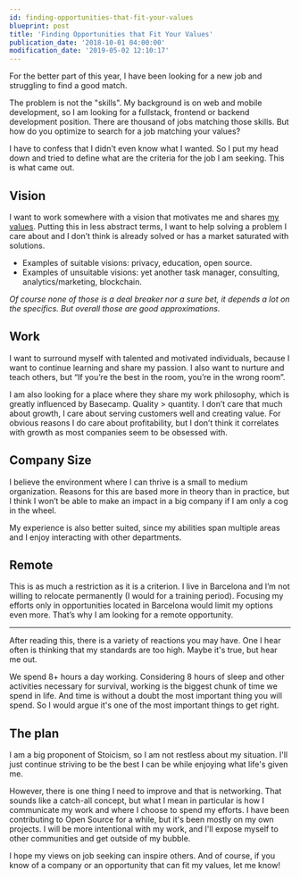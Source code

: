 ```yaml
---
id: finding-opportunities-that-fit-your-values
blueprint: post
title: 'Finding Opportunities that Fit Your Values'
publication_date: '2018-10-01 04:00:00'
modification_date: '2019-05-02 12:10:17'
---
```


For the better part of this year, I have been looking for a new job and struggling to find a good match.

The problem is not the "skills". My background is on web and mobile development, so I am looking for a fullstack, frontend or backend development position. There are thousand of jobs matching those skills. But how do you optimize to search for a job matching your values?

I have to confess that I didn't even know what I wanted. So I put my head down and tried to define what are the criteria for the job I am seeking. This is what came out.

## Vision

I want to work somewhere with a vision that motivates me and shares [my values](https://noeldemartin.com/#values). Putting this in less abstract terms, I want to help solving a problem I care about and I don’t think is already solved or has a market saturated with solutions.

- Examples of suitable visions: privacy, education, open source.
- Examples of unsuitable visions: yet another task manager, consulting, analytics/marketing, blockchain.

_Of course none of those is a deal breaker nor a sure bet, it depends a lot on the specifics. But overall those are good approximations._

## Work

I want to surround myself with talented and motivated individuals, because I want to continue learning and share my passion. I also want to nurture and teach others, but “If you’re the best in the room, you’re in the wrong room”.

I am also looking for a place where they share my work philosophy, which is greatly influenced by Basecamp. Quality > quantity. I don’t care that much about growth, I care about serving customers well and creating value. For obvious reasons I do care about profitability, but I don’t think it correlates with growth as most companies seem to be obsessed with.

## Company Size

I believe the environment where I can thrive is a small to medium organization. Reasons for this are based more in theory than in practice, but I think I won’t be able to make an impact in a big company if I am only a cog in the wheel.

My experience is also better suited, since my abilities span multiple areas and I enjoy interacting with other departments.

## Remote

This is as much a restriction as it is a criterion. I live in Barcelona and I’m not willing to relocate permanently (I would for a training period). Focusing my efforts only in opportunities located in Barcelona would limit my options even more. That’s why I am looking for a remote opportunity.

---

After reading this, there is a variety of reactions you may have. One I hear often is thinking that my standards are too high. Maybe it's true, but hear me out.

We spend 8+ hours a day working. Considering 8 hours of sleep and other activities necessary for survival, working is the biggest chunk of time we spend in life. And time is without a doubt the most important thing you will spend. So I would argue it's one of the most important things to get right.

## The plan

I am a big proponent of Stoicism, so I am not restless about my situation. I'll just continue striving to be the best I can be while enjoying what life's given me.

However, there is one thing I need to improve and that is networking. That sounds like a catch-all concept, but what I mean in particular is how I communicate my work and where I choose to spend my efforts. I have been contributing to Open Source for a while, but it's been mostly on my own projects. I will be more intentional with my work, and I'll expose myself to other communities and get outside of my bubble.

I hope my views on job seeking can inspire others. And of course, if you know of a company or an opportunity that can fit my values, let me know!
